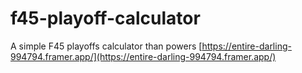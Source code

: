 # f45-playoff-calculator
A simple F45 playoffs calculator than powers [https://entire-darling-994794.framer.app/](https://entire-darling-994794.framer.app/)
